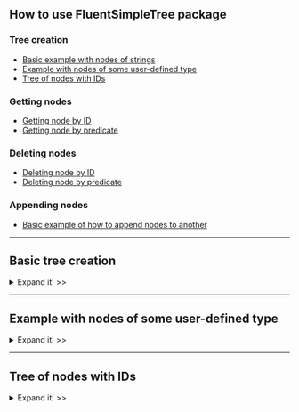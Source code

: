 
## How to use FluentSimpleTree package
### Tree creation
  * [Basic example with nodes of strings](#basic-tree-creation)
  * [Example with nodes of some user-defined type](#example-with-nodes-of-some-user-defined-type) 
  * [Tree of nodes with IDs](#tree-of-nodes-with-ids)

### Getting nodes
  * [Getting node by ID]()
  * [Getting node by predicate]()

### Deleting nodes
  * [Deleting node by ID]()
  * [Deleting node by predicate]()

### Appending nodes
  * [Basic example of how to append nodes to another]()
<hr>

## Basic tree creation
<details>
 <summary>Expand it! >></summary>
 
 ![](src/SyntaxChecked.FluentSimpleTree.Consumer/SyntaxChecked.FluentSimpleTree.Consumer/TreeCreation/basictree1.svg)

 Code:
 ```csharp
      var myTree = new Tree<string>("a");
      var root = myTree.RootNode; //a

      root
        .AddChildren(new[] { "b", "c", "d", "g" })[1] //c
          .AddChildren(new[] { "e", "f" })[0] //e
            .AddChildren(new[] { "h", "i" })[0] //h
            .Parent //e
          .NextSibling //f
            .AddChildren(new[] { "j" })[0] //j
              .AddChildren(new[] { "r", "s", "t" })[2] //t
                .AddChildren(new[] { "z", "k" });
 ```
 Output from the object myTree:

 ![](src/SyntaxChecked.FluentSimpleTree.Consumer/SyntaxChecked.FluentSimpleTree.Consumer/TreeCreation/output1.png)

 [Full code here](src/SyntaxChecked.FluentSimpleTree.Consumer/SyntaxChecked.FluentSimpleTree.Consumer/TreeCreation/Example1.cs).
</details>
<hr>

## Example with nodes of some user-defined type
<details>
 <summary>Expand it! >></summary>
 
 <img src="https://upload.wikimedia.org/wikipedia/commons/thumb/8/8e/Family_tree.svg/1024px-Family_tree.svg.png" width="60%"/>

 Code:
 ```csharp
       var p1 = new Person("Lucas") { Age = 80 };
       var p2 = new Person("Mary") { Age = 60 };
       var p3 = new Person("Jason") { Age = 58 };
       var p4 = new Person("Peter") { Age = 55 };
       var p5 = new Person("Fred") { Age = 35 };
       var p6 = new Person("Jane") { Age = 32 };
       var p7 = new Person("Sean") { Age = 29 };
       var p8 = new Person("Jessica") { Age = 31 };
       var p9 = new Person("Hannah") { Age = 33 };
       var p10 = new Person("Joseph") { Age = 12 };
       var p11 = new Person("John") { Age = 8 };
       var p12 = new Person("Laura") { Age = 3 };

      var myTree = new Tree<Person>(p1);
      var root = myTree.RootNode; //Lucas

      root
        .AddChildren(new Person[] { p2, p3, p4 })[0] //Mary
          .AddChildren(new Person[] { p5, p6 })[0] //Fred
          .Parent //Mary
        .NextSibling //Jason
          .AddChildren(new Person[] { p7, p8, p9 })[1] //Jessica
            .AddChildren(new Person[] { p10, p11, p12 });
 ```
 Output from the object myTree:

 ![](src/SyntaxChecked.FluentSimpleTree.Consumer/SyntaxChecked.FluentSimpleTree.Consumer/TreeCreation/output2.png)

 [Full code here](src/SyntaxChecked.FluentSimpleTree.Consumer/SyntaxChecked.FluentSimpleTree.Consumer/TreeCreation/Example2.cs).
</details>
<hr>

## Tree of nodes with IDs
<details>
 <summary>Expand it! >></summary>
 
 <img src="src/SyntaxChecked.FluentSimpleTree.Consumer/SyntaxChecked.FluentSimpleTree.Consumer/TreeCreation/tree_ids.svg" width="75%/">
 
 Code:
 ```csharp
       var myTree = new Tree<string>();
       var root = myTree.RootNode;

       root
         .AddChildren(new[] { ("CEO", "John Smith") })[0] //CEO
           .AddChildren(new[] { ("VP_Marketing", "Susan Jones"), ("VP_Sales", "Rachel Parker"), ("VP_Production", "Tom Allen") })[0] //VP Marketing
             .AddChildren(new[] { ("Manager1", "Alice Johnson") })[0] //Manager1
             .Parent //VP Marketing
           .NextSibling //VP Sales
             .AddChildren(new[] { ("Manager2", "Michael Gross") })[0] //Manager2
             .Parent //VP Sales
           .NextSibling //VP Production
             .AddChildren(new[] { ("Manager3", "Kathy Roberts") }); //Manager3
 ```

 Output from the object myTree:
 
 ![](src/SyntaxChecked.FluentSimpleTree.Consumer/SyntaxChecked.FluentSimpleTree.Consumer/TreeCreation/output3.png)

 [Full code here](src/SyntaxChecked.FluentSimpleTree.Consumer/SyntaxChecked.FluentSimpleTree.Consumer/TreeCreation/Example3.cs).
</details>
